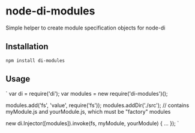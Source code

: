 node-di-modules
===============

Simple helper to create module specification objects for node-di


Installation
------------

`npm install di-modules`


Usage
-----

`
var di = require('di');
var modules = new require('di-modules')();

modules.add('fs', 'value', require('fs'));
modules.addDir('./src'); // contains myModule.js and yourModule.js, which must be "factory" modules

new di.Injector([modules]).invoke(fs, myModule, yourModule) {
  ...
});
`
